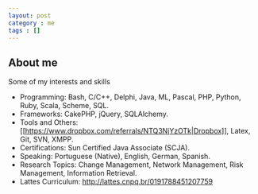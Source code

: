 ```yaml
---
layout: post
category : me
tags : []
---
```


## About me

Some of my interests and skills

- Programming: Bash, C/C++, Delphi, Java, ML, Pascal, PHP, Python, Ruby, Scala, Scheme, SQL.
- Frameworks: CakePHP, jQuery, SQLAlchemy.
- Tools and Others: [[https://www.dropbox.com/referrals/NTQ3NjYzOTk|Dropbox]], Latex, Git, SVN, XMPP.
- Certifications: Sun Certified Java Associate (SCJA).
- Speaking: Portuguese (Native), English, German, Spanish.
- Research Topics: Change Management, Network Management, Risk Management, Information Retrieval. 
- Lattes Curriculum: http://lattes.cnpq.br/0191788451207759